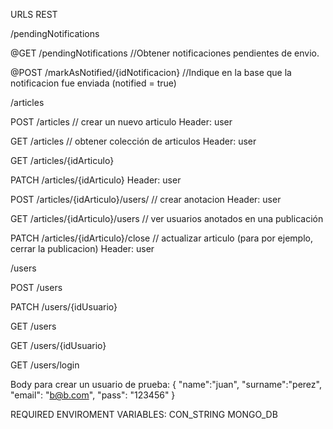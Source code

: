 URLS REST

/pendingNotifications

@GET /pendingNotifications //Obtener notificaciones pendientes de envio.

@POST /markAsNotified/{idNotificacion} //Indique en la base que la notificacion fue enviada (notified = true)

/articles

POST /articles // crear un nuevo articulo
Header: user

GET /articles // obtener colección de articulos
Header: user

GET /articles/{idArticulo}

PATCH /articles/{idArticulo}
Header: user

POST /articles/{idArticulo}/users/ // crear anotacion
Header: user

GET /articles/{idArticulo}/users // ver usuarios anotados en una publicación

PATCH /articles/{idArticulo}/close // actualizar articulo (para por ejemplo, cerrar la publicacion)
Header: user

/users

POST /users

PATCH /users/{idUsuario}

GET /users

GET /users/{idUsuario}

GET /users/login

Body para crear un usuario de prueba:
{
  "name":"juan",
  "surname":"perez",
  "email": "b@b.com",
  "pass": "123456"
}

REQUIRED ENVIROMENT VARIABLES:
CON_STRING
MONGO_DB
